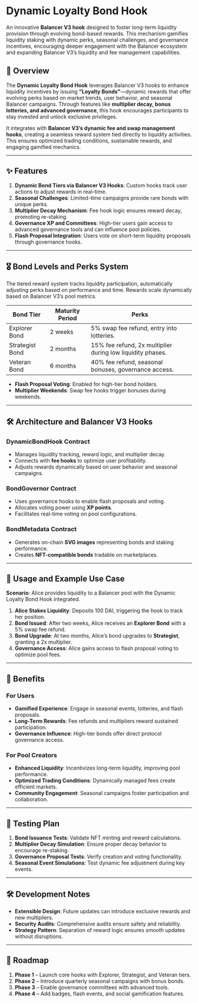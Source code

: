 # Dynamic Loyalty Bond Hook

An innovative **Balancer V3 hook** designed to foster long-term liquidity provision through evolving bond-based rewards. This mechanism gamifies liquidity staking with dynamic perks, seasonal challenges, and governance incentives, encouraging deeper engagement with the Balancer ecosystem and expanding Balancer V3’s liquidity and fee management capabilities.

## 📖 Overview

The **Dynamic Loyalty Bond Hook** leverages Balancer V3 hooks to enhance liquidity incentives by issuing **"Loyalty Bonds"**—dynamic rewards that offer evolving perks based on market trends, user behavior, and seasonal Balancer campaigns. Through features like **multiplier decay, bonus lotteries, and advanced governance**, this hook encourages participants to stay invested and unlock exclusive privileges.

It integrates with **Balancer V3’s dynamic fee and swap management hooks**, creating a seamless reward system tied directly to liquidity activities. This ensures optimized trading conditions, sustainable rewards, and engaging gamified mechanics.

---

## ✨ Features

1. **Dynamic Bond Tiers via Balancer V3 Hooks**: Custom hooks track user actions to adjust rewards in real-time.
2. **Seasonal Challenges**: Limited-time campaigns provide rare bonds with unique perks.
3. **Multiplier Decay Mechanism**: Fee hook logic ensures reward decay, promoting re-staking.
4. **Governance XP and Committees**: High-tier users gain access to advanced governance tools and can influence pool policies.
5. **Flash Proposal Integration**: Users vote on short-term liquidity proposals through governance hooks.

---

## 🎖 Bond Levels and Perks System

The tiered reward system tracks liquidity participation, automatically adjusting perks based on performance and time. Rewards scale dynamically based on Balancer V3’s pool metrics.

| **Bond Tier**   | **Maturity Period** | **Perks**                                    |
|-----------------|--------------------|-----------------------------------------------|
| Explorer Bond   | 2 weeks            | 5% swap fee refund, entry into lotteries.    |
| Strategist Bond | 2 months           | 15% fee refund, 2x multiplier during low liquidity phases. |
| Veteran Bond    | 6 months           | 40% fee refund, seasonal bonuses, governance access. |

- **Flash Proposal Voting**: Enabled for high-tier bond holders.
- **Multiplier Weekends**: Swap fee hooks trigger bonuses during weekends.

---

## 🛠 Architecture and Balancer V3 Hooks

### **DynamicBondHook Contract**  
- Manages liquidity tracking, reward logic, and multiplier decay.  
- Connects with **fee hooks** to optimize user profitability.  
- Adjusts rewards dynamically based on user behavior and seasonal campaigns.

### **BondGovernor Contract**  
- Uses governance hooks to enable flash proposals and voting.  
- Allocates voting power using **XP points**.  
- Facilitates real-time voting on pool configurations.

### **BondMetadata Contract**  
- Generates on-chain **SVG images** representing bonds and staking performance.  
- Creates **NFT-compatible bonds** tradable on marketplaces.

---

## 🚀 Usage and Example Use Case

**Scenario**: Alice provides liquidity to a Balancer pool with the Dynamic Loyalty Bond Hook integrated.

1. **Alice Stakes Liquidity**: Deposits 100 DAI, triggering the hook to track her position.
2. **Bond Issued**: After two weeks, Alice receives an **Explorer Bond** with a 5% swap fee refund.
3. **Bond Upgrade**: At two months, Alice’s bond upgrades to **Strategist**, granting a 2x multiplier.
4. **Governance Access**: Alice gains access to flash proposal voting to optimize pool fees.

---

## 🏦 Benefits

### **For Users**
- **Gamified Experience**: Engage in seasonal events, lotteries, and flash proposals.
- **Long-Term Rewards**: Fee refunds and multipliers reward sustained participation.
- **Governance Influence**: High-tier bonds offer direct protocol governance access.

### **For Pool Creators**
- **Enhanced Liquidity**: Incentivizes long-term liquidity, improving pool performance.
- **Optimized Trading Conditions**: Dynamically managed fees create efficient markets.
- **Community Engagement**: Seasonal campaigns foster participation and collaboration.

---

## 🧪 Testing Plan

1. **Bond Issuance Tests**: Validate NFT minting and reward calculations.
2. **Multiplier Decay Simulation**: Ensure proper decay behavior to encourage re-staking.
3. **Governance Proposal Tests**: Verify creation and voting functionality.
4. **Seasonal Event Simulations**: Test dynamic fee adjustment during key events.

---

## 🛠 Development Notes

- **Extensible Design**: Future updates can introduce exclusive rewards and new multipliers.
- **Security Audits**: Comprehensive audits ensure safety and reliability.
- **Strategy Pattern**: Separation of reward logic ensures smooth updates without disruptions.

---

## 📌 Roadmap

1. **Phase 1** – Launch core hooks with Explorer, Strategist, and Veteran tiers.
2. **Phase 2** – Introduce quarterly seasonal campaigns with bonus bonds.
3. **Phase 3** – Enable governance committees with advanced tools.
4. **Phase 4** – Add badges, flash events, and social gamification features.



